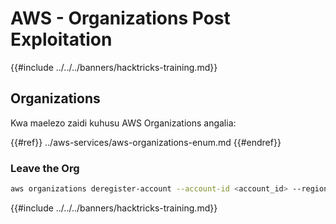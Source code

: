 # AWS - Organizations Post Exploitation

{{#include ../../../banners/hacktricks-training.md}}

## Organizations

Kwa maelezo zaidi kuhusu AWS Organizations angalia:

{{#ref}}
../aws-services/aws-organizations-enum.md
{{#endref}}

### Leave the Org
```bash
aws organizations deregister-account --account-id <account_id> --region <region>
```
{{#include ../../../banners/hacktricks-training.md}}
